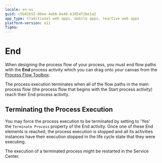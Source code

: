 ```yaml
---
locale: en-us
guid: c5b81b52-09ee-4eb6-be4b-b1854f2be1a2
app_type: traditional web apps, mobile apps, reactive web apps
platform-version: o11
figma:
---
```


# End

When designing the process flow of your process, you must end flow paths with the **End** process activity which you can drag onto your canvas from the [Process Flow Toolbox](<../../../develop/processes/process-flow/process-flow-toolbox.md>).

<div class="info" markdown="1">

The process execution terminates when all of the flow paths in the main process flow (the process flow that begins with the Start process activity) reach their End process activity.

</div>

## Terminating the Process Execution

You may force the process execution to be terminated by setting to 'Yes' the `Terminate Process` property of the End activity. Once one of these End elements is reached, the process execution is stopped and all its activities instances have their execution stopped in the life cycle state that they were executing.

<div class="info" markdown="1">

The execution of a terminated process might be restarted in the Service Center.

</div>



